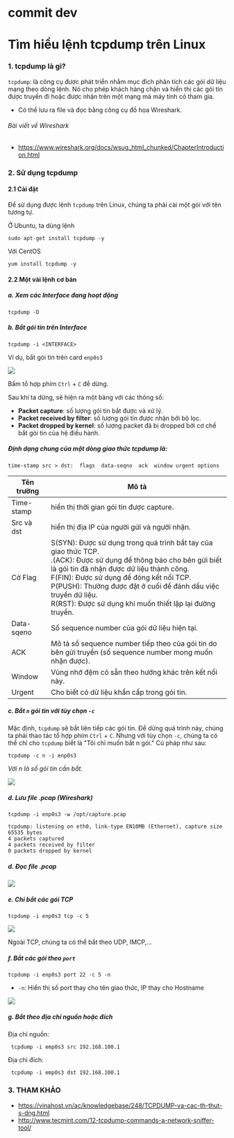 # commit dev
# Tìm hiểu lệnh tcpdump trên Linux

### 1. tcpdump là gì? 

`tcpdump`: là công cụ được phát triển nhằm mục đích phân tích các gói dữ liệu mạng theo dòng lệnh.
Nó cho phép khách hàng chặn và hiển thị các gói tin được truyền đi hoặc được nhận trên một mạng mà máy tính có tham gia.
- Có thể lưu ra file và đọc bằng công cụ đồ họa Wireshark.

###### *Bài viết về Wireshark*
- https://www.wireshark.org/docs/wsug_html_chunked/ChapterIntroduction.html

### 2. Sử dụng tcpdump

#### 2.1 Cài đặt

Để sử dụng được lệnh `tcpdump` trên Linux, chúng ta phải cài một gói với tên tương tự.

Ở Ubuntu, ta dùng lệnh

``` 
sudo apt-get install tcpdump -y
```

Với CentOS

```
yum install tcpdump -y
```

#### 2.2 Một vài lệnh cơ bản

##### a. Xem các Interface đang hoạt động

```
tcpdump -D
```

##### b. Bắt gói tin trên Interface

```
tcpdump -i <INTERFACE>
```

Ví dụ, bắt gói tin trên card `enp0s3`

<img src="http://i.imgur.com/5VuEOwf.png" />

Bấm tổ hợp phím `Ctrl` + `C` để dừng.

Sau khi ta dừng, sẽ hiện ra một bảng với các thông số:

- **Packet capture**: số lượng gói tin bắt được và xử lý.
- **Packet received by filter**: số lượng gói tin được nhận bởi bộ lọc.
- **Packet dropped by kernel**: số lượng packet đã bị dropped bởi cơ chế bắt gói tin của hệ điều hành.

##### Định dạng chung của một dòng giao thức tcpdump là:

```
time-stamp src > dst:  flags  data-seqno  ack  window urgent options
```

Tên trường | Mô tả |
--- | --- |
Time-stamp | hiển thị thời gian gói tin được capture. |
Src và dst | hiển thị địa IP của người gửi và người nhận. |
Cờ Flag| S(SYN):  Được sử dụng trong quá trình bắt tay của giao thức TCP.</br>.(ACK):  Được sử dụng để thông báo cho bên gửi biết là gói tin đã nhận được dữ liệu thành công.</br>F(FIN): Được sử dụng để đóng kết nối TCP.</br>P(PUSH): Thường được đặt ở cuối để đánh dấu việc truyền dữ liệu.</br>R(RST): Được sử dụng khi muốn thiết lập lại đường truyền. |
Data-sqeno | Số sequence number của gói dữ liệu hiện tại. |
ACK | Mô tả số sequence number tiếp theo của gói tin do bên gửi truyền (số sequence number mong muốn nhận được). |
Window | Vùng nhớ đệm có sẵn theo hướng khác trên kết nối này. |
Urgent | Cho biết có dữ liệu khẩn cấp trong gói tin. |

##### c. Bắt `n` gói tin với tùy chọn `-c`

Mặc định, `tcpdump` sẽ bắt liên tiếp các gói tin. Để dừng quá trình này, chúng ta phải thao tác tổ hợp phím `Ctrl` + `C`.
Nhưng với tùy chọn `-c`, chúng ta có thể chỉ cho `tcpdump` biết là "Tôi chỉ muốn bắt n gói." Cú pháp như sau:

```
tcpdump -c n -i enp0s3
```

*Với n là số gói tin cần bắt.*

<img src="http://i.imgur.com/DQPc561.png" />

##### d. Lưu file .pcap (Wireshark)

```
tcpdump -i enp0s3 -w /opt/capture.pcap

tcpdump: listening on eth0, link-type EN10MB (Ethernet), capture size 65535 bytes
4 packets captured
4 packets received by filter
0 packets dropped by kernel
```

##### d. Đọc file .pcap

<img src="http://i.imgur.com/5GQqbk8.png" />

##### e. Chỉ bắt các gói TCP

```
tcpdump -i enp0s3 tcp -c 5
```

<img src="http://i.imgur.com/Ss1KjwU.png" />

Ngoài TCP, chúng ta có thể bắt theo UDP, IMCP,...

##### f. Bắt các gói theo `port`


```
tcpdump -i enp0s3 port 22 -c 5 -n
```

- `-n`: Hiển thị số port thay cho tên giao thức, IP thay cho Hostname

<img src="http://i.imgur.com/mLX6QIi.png" />

##### g. Bắt theo địa chỉ nguồn hoặc đích

Địa chỉ nguồn: 

```
 tcpdump -i emp0s3 src 192.168.100.1
```

Địa chỉ đích: 

```
 tcpdump -i emp0s3 dst 192.168.100.1
```

### 3. THAM KHẢO

- https://vinahost.vn/ac/knowledgebase/248/TCPDUMP-va-cac-th-thut-s-dng.html
- http://www.tecmint.com/12-tcpdump-commands-a-network-sniffer-tool/